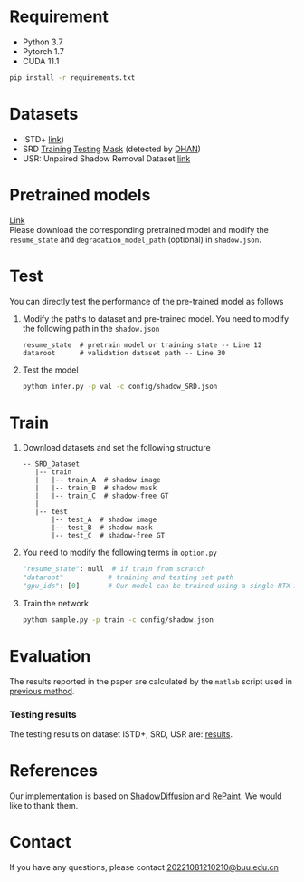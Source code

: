# Requirement
- Python 3.7
- Pytorch 1.7
- CUDA 11.1
```bash
pip install -r requirements.txt
```

# Datasets
- ISTD+ [link](https://github.com/cvlab-stonybrook/SID))
- SRD [Training](https://drive.google.com/file/d/1W8vBRJYDG9imMgr9I2XaA13tlFIEHOjS/view) [Testing](https://drive.google.com/file/d/1GTi4BmQ0SJ7diDMmf-b7x2VismmXtfTo/view) [Mask](https://uofmacau-my.sharepoint.com/:u:/g/personal/yb87432_um_edu_mo/EZ8CiIhNADlAkA4Fhim_QzgBfDeI7qdUrt6wv2EVxZSc2w?e=wSjVQT) (detected by [DHAN](https://github.com/vinthony/ghost-free-shadow-removal))
- USR: Unpaired Shadow Removal Dataset [link](https://drive.google.com/file/d/1PPAX0W4eyfn1cUrb2aBefnbrmhB1htoJ/view)

# Pretrained models
[Link](https://pan.baidu.com/s/1X0hQMWJrIot9h3YjKs5USA?pwd=wb6r)<br>
Please download the corresponding pretrained model and modify the `resume_state` and `degradation_model_path` (optional) in `shadow.json`.

# Test

You can directly test the performance of the pre-trained model as follows

1. Modify the paths to dataset and pre-trained model. You need to modify the following path in the `shadow.json`

    ```text
    resume_state  # pretrain model or training state -- Line 12
    dataroot      # validation dataset path -- Line 30
    ```

2. Test the model

    ```bash
    python infer.py -p val -c config/shadow_SRD.json
    ```
# Train

1. Download datasets and set the following structure

    ```
    -- SRD_Dataset
       |-- train
       |   |-- train_A  # shadow image
       |   |-- train_B  # shadow mask
       |   |-- train_C  # shadow-free GT
       |
       |-- test
           |-- test_A  # shadow image
           |-- test_B  # shadow mask
           |-- test_C  # shadow-free GT
    ```

2. You need to modify the following terms in `option.py`

    ```python
    "resume_state": null  # if train from scratch
    "dataroot"           # training and testing set path
    "gpu_ids": [0]       # Our model can be trained using a single RTX A5000 GPU. You can also train the model using multiple GPUs by changing this to [0, 1].
    ```

3. Train the network

    ```bash
    python sample.py -p train -c config/shadow.json
    ```

# Evaluation

The results reported in the paper are calculated by the `matlab` script used in [previous method](https://github.com/zhuyr97/AAAI2022_Unfolding_Network_Shadow_Removal/tree/master/codes).

### Testing results

The testing results on dataset  ISTD+, SRD, USR are: [results](https://pan.baidu.com/s/12n9MvdLNvJSrY6-xhp3OOQ?pwd=34t2).

# References

Our implementation is based on [ShadowDiffusion](https://github.com/GuoLanqing/ShadowDiffusion) and [RePaint](https://github.com/andreas128/RePaint). We would like to thank them.

# Contact
If you have any questions, please contact 20221081210210@buu.edu.cn
